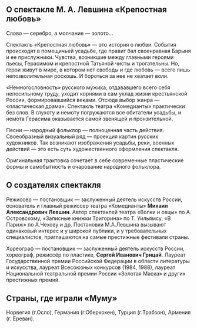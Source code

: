 ## О спектакле М. А. Левшина «Крепостная любовь»


Слово — серебро, а молчание — золото...


Спектакль «Крепостная любовь» — это история о любви. События происходят в помещичьей усадьбе, где правит бал своенравная Барыня и ее прислужники. Чувства, возникшие между главными героями пьесы, Герасимом и крепостной Татьяной чисты и трогательны. Но, герои живут в мире, в котором нет свободы и где любовь — всего лишь непозволительная роскошь. И бороться за нее не хватает воли.


«Немногословность» русского мужика, отдававшего всего себя непосильному труду, уходит корнями в сам уклад жизни крестьянской России, формировавшийся веками. Отсюда выбор жанра — «пластическая драма». Спектакль театра «Комедианты» практически без слов. В глухоту и немоту погружаются все обитатели усадьбы, и немота Герасима оказывается самой звенящей и пронзительной.


Песни — народный фольклор — полноценная часть действия. Своеобразный визуальный ряд — проекция картин русских художников. Так возникают изображения усадьбы, реки, военных действий — это есть суть художественного оформления спектакля.


Оригинальная трактовка сочетает в себе современные пластические формы и самобытность и очарование народного фольклора.


## О создателях спектакля


Режиссер — постановщик — заслуженный деятель искусств России, основатель и главный режиссер театра «Комедианты» **Михаил Александрович Левшин**. Автор спектаклей театра «Волки и овцы» по А. Островскому, «Записные книжки Тригорина» по Т. Уильямсу, «В Париж» по А.Чехову и др. Постановки М.А.Левшина вызывают одинаковый интерес и у широкой публики, и у требовательных специалистов, приглашаются на самые престижные фестивали страны.


Хореограф — постановщик — заслуженный деятель искусств России, хореограф, режиссёр по пластике, **Сергей Иванович Грицай**. Лауреат Государственной премии Российской Федерации в области литературы и искусства, лауреат Всесоюзных конкурсов (1984, 1988), лауреат Национальной театральной премии России «Золотая Маска» и других престижных премий.


## Страны, где играли «Муму»


Норвегия (г.Осло), Германия (г.Оберкохен), Турция (г.Трабзон), Армения (г. Ереван).